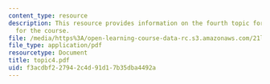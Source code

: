 ```yaml
---
content_type: resource
description: This resource provides information on the fourth topic for discussion
  for the course.
file: /media/https%3A/open-learning-course-data-rc.s3.amazonaws.com/21l-004-major-poets-fall-2001/f3acdbf227942c4d91d17b35dba4492a_topic4.pdf
file_type: application/pdf
resourcetype: Document
title: topic4.pdf
uid: f3acdbf2-2794-2c4d-91d1-7b35dba4492a
---
```

